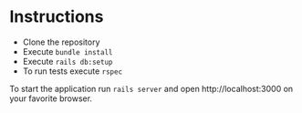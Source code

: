 # Instructions

- Clone the repository
- Execute `bundle install`
- Execute `rails db:setup`
- To run tests execute `rspec`

To start the application run `rails server` and open http://localhost:3000 on your favorite browser.

